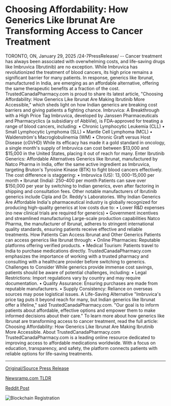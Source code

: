 # Choosing Affordability: How Generics Like Ibrunat Are Transforming Access to Cancer Treatment

TORONTO, ON, January 29, 2025 /24-7PressRelease/ -- Cancer treatment has always been associated with overwhelming costs, and life-saving drugs like Imbruvica (Ibrutinib) are no exception. While Imbruvica has revolutionized the treatment of blood cancers, its high price remains a significant barrier for many patients. In response, generics like Ibrunat, manufactured in India, are emerging as an affordable alternative, offering the same therapeutic benefits at a fraction of the cost.  TrustedCanadaPharmacy.com is proud to share its latest article, "Choosing Affordability: How Generics Like Ibrunat Are Making Ibrutinib More Accessible," which sheds light on how Indian generics are breaking cost barriers and giving patients a fighting chance.  Imbruvica: A Breakthrough with a High Price Tag  Imbruvica, developed by Janssen Pharmaceuticals and Pharmacyclics (a subsidiary of AbbVie), is FDA-approved for treating a range of blood cancers, including:  • Chronic Lymphocytic Leukemia (CLL) • Small Lymphocytic Lymphoma (SLL) • Mantle Cell Lymphoma (MCL) • Waldenström's Macroglobulinemia (WM) • Chronic Graft versus Host Disease (cGVHD)  While its efficacy has made it a gold standard in oncology, a single month's supply of Imbruvica can cost between $13,000 and $15,000 in the United States, placing it out of reach for many. Enter Ibrutinib Generics: Affordable Alternatives  Generics like Ibrunat, manufactured by Natco Pharma in India, offer the same active ingredient as Imbruvica, targeting Bruton's Tyrosine Kinase (BTK) to fight blood cancers effectively. The cost difference is staggering:  • Imbruvica (US): $13,000–$15,000 per month • Ibrunat (India): $250–$400 per month  Patients can save over $150,000 per year by switching to Indian generics, even after factoring in shipping and consultation fees. Other notable manufacturers of Ibrutinib generics include Cipla and Dr. Reddy's Laboratories.  Why Indian Generics Are Affordable  India's pharmaceutical industry is globally recognized for producing high-quality generics at low costs due to:  • Lower R&D expenses (no new clinical trials are required for generics) • Government incentives and streamlined manufacturing Large-scale production capabilities  Natco Pharma, the manufacturer of Ibrunat, adheres to stringent international quality standards, ensuring patients receive effective and reliable treatments.  How Patients Can Access Ibrunat and Other Generics  Patients can access generics like Ibrunat through:  • Online Pharmacies: Reputable platforms offering verified products. • Medical Tourism: Patients travel to India to purchase medications directly.  TrustedCanadaPharmacy.com emphasizes the importance of working with a trusted pharmacy and consulting with a healthcare provider before switching to generics.  Challenges to Consider  While generics provide immense cost savings, patients should be aware of potential challenges, including:  • Legal Restrictions: Import regulations vary by country and may require documentation. • Quality Assurance: Ensuring purchases are made from reputable manufacturers. • Supply Consistency: Reliance on overseas sources may pose logistical issues.  A Life-Saving Alternative  "Imbruvica's price tag puts it beyond reach for many, but Indian generics like Ibrunat offer a lifeline," said TrustedCanadaPharmacy.com. "Our goal is to inform patients about affordable, effective options and empower them to make informed decisions about their care."  To learn more about how generics like Ibrunat are transforming access to cancer treatment, read the full article: Choosing Affordability: How Generics Like Ibrunat Are Making Ibrutinib More Accessible.  About TrustedCanadaPharmacy.com  TrustedCanadaPharmacy.com is a leading online resource dedicated to improving access to affordable medications worldwide. With a focus on education, transparency, and safety, the platform connects patients with reliable options for life-saving treatments. 

---

[Original/Source Press Release](https://www.24-7pressrelease.com/press-release/519293/choosing-affordability-how-generics-like-ibrunat-are-transforming-access-to-cancer-treatment)
                    

[Newsramp.com TLDR](https://newsramp.com/curated-news/affordable-indian-generics-providing-hope-for-cancer-patients/520106bf1654a18102a7badd7e49a20c) 

 



[Reddit Post](https://www.reddit.com/r/Business_NewsRamp/comments/1idg1bo/affordable_indian_generics_providing_hope_for/) 



![Blockchain Registration](https://cdn.newsramp.app/24-7PressRelease/qrcode/251/30/lilygHn8.webp)